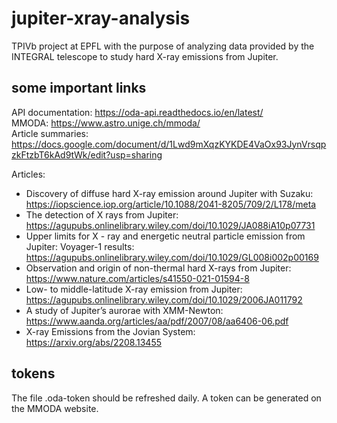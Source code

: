# jupiter-xray-analysis
TPIVb project at EPFL with the purpose of analyzing data provided by the INTEGRAL telescope to study hard X-ray emissions from Jupiter.

## some important links
API documentation: https://oda-api.readthedocs.io/en/latest/  
MMODA: https://www.astro.unige.ch/mmoda/  
Article summaries: https://docs.google.com/document/d/1Lwd9mXqzKYKDE4VaOx93JynVrsqpzkFtzbT6kAd9tWk/edit?usp=sharing

Articles:  
- Discovery of diffuse hard X-ray emission around Jupiter with Suzaku: https://iopscience.iop.org/article/10.1088/2041-8205/709/2/L178/meta  
- The detection of X rays from Jupiter: https://agupubs.onlinelibrary.wiley.com/doi/10.1029/JA088iA10p07731  
- Upper limits for X - ray and energetic neutral particle emission from Jupiter: Voyager-1 results: https://agupubs.onlinelibrary.wiley.com/doi/10.1029/GL008i002p00169  
- Observation and origin of non-thermal hard X-rays from Jupiter: https://www.nature.com/articles/s41550-021-01594-8  
- Low- to middle-latitude X-ray emission from Jupiter: https://agupubs.onlinelibrary.wiley.com/doi/10.1029/2006JA011792
- A study of Jupiter’s aurorae with XMM-Newton: https://www.aanda.org/articles/aa/pdf/2007/08/aa6406-06.pdf
- X-ray Emissions from the Jovian System: https://arxiv.org/abs/2208.13455

## tokens
The file .oda-token should be refreshed daily. A token can be generated on the MMODA website.
